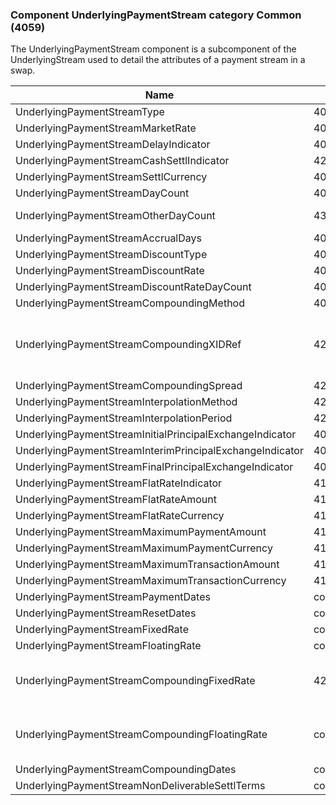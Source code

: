 ### Component UnderlyingPaymentStream category Common (4059)

The UnderlyingPaymentStream component is a subcomponent of the UnderlyingStream used to detail the attributes of a payment stream in a swap.

| Name                                                     | Tag       | Req'd | Documentation                                                                                                                               |
|----------------------------------------------------------|-----------|----------|-------------------------------------------------------------------------------------------------------------------------------|
| UnderlyingPaymentStreamType                              | 40568     |       |                                                                                                                                |
| UnderlyingPaymentStreamMarketRate                        | 40569     |       |                                                                                                                                |
| UnderlyingPaymentStreamDelayIndicator                    | 40570     |       |                                                                                                                                |
| UnderlyingPaymentStreamCashSettlIndicator                | 42895     |       |                                                                                                                                |
| UnderlyingPaymentStreamSettlCurrency                     | 40571     |       |                                                                                                                                |
| UnderlyingPaymentStreamDayCount                          | 40572     |       |                                                                                                                                |
| UnderlyingPaymentStreamOtherDayCount                     | 43107     |       | May be used to specify a count method not listed in UnderlyingPaymentStreamDayCount(40572).                                                 |
| UnderlyingPaymentStreamAccrualDays                       | 40573     |       |                                                                                                                                |
| UnderlyingPaymentStreamDiscountType                      | 40574     |       |                                                                                                                                |
| UnderlyingPaymentStreamDiscountRate                      | 40575     |       |                                                                                                                                |
| UnderlyingPaymentStreamDiscountRateDayCount              | 40576     |       |                                                                                                                                |
| UnderlyingPaymentStreamCompoundingMethod                 | 40577     |       |                                                                                                                                |
| UnderlyingPaymentStreamCompoundingXIDRef                 | 42896     |       | Mutually exclusive with UnderlyingPaymentStreamCompoundingFixedRate(42900) or the UnderlyingPaymentStreamCompoundingFloatingRate component. |
| UnderlyingPaymentStreamCompoundingSpread                 | 42897     |       |                                                                                                                                |
| UnderlyingPaymentStreamInterpolationMethod               | 42898     |       |                                                                                                                                |
| UnderlyingPaymentStreamInterpolationPeriod               | 42899     |       |                                                                                                                                |
| UnderlyingPaymentStreamInitialPrincipalExchangeIndicator | 40578     |       |                                                                                                                                |
| UnderlyingPaymentStreamInterimPrincipalExchangeIndicator | 40579     |       |                                                                                                                                |
| UnderlyingPaymentStreamFinalPrincipalExchangeIndicator   | 40580     |       |                                                                                                                                |
| UnderlyingPaymentStreamFlatRateIndicator                 | 41897     |       |                                                                                                                                |
| UnderlyingPaymentStreamFlatRateAmount                    | 41898     |       |                                                                                                                                |
| UnderlyingPaymentStreamFlatRateCurrency                  | 41899     |       |                                                                                                                                |
| UnderlyingPaymentStreamMaximumPaymentAmount              | 41900     |       |                                                                                                                                |
| UnderlyingPaymentStreamMaximumPaymentCurrency            | 41901     |       |                                                                                                                                |
| UnderlyingPaymentStreamMaximumTransactionAmount          | 41902     |       |                                                                                                                                |
| UnderlyingPaymentStreamMaximumTransactionCurrency        | 41903     |       |                                                                                                                                |
| UnderlyingPaymentStreamPaymentDates                      | component |       |                                                                                                                                |
| UnderlyingPaymentStreamResetDates                        | component |       |                                                                                                                                |
| UnderlyingPaymentStreamFixedRate                         | component |       |                                                                                                                                |
| UnderlyingPaymentStreamFloatingRate                      | component |       |                                                                                                                                |
| UnderlyingPaymentStreamCompoundingFixedRate              | 42900     |       | Mutually exclusive with UnderlyingPaymentStreamCompoundingXIDRef(42896) or the UnderlyingPaymentStreamCompoundingFloatingRate component.    |
| UnderlyingPaymentStreamCompoundingFloatingRate           | component |       | Mutually exclusive with UnderlyingPaymentStreamCompoundingFixedRate(42900) or the UnderlyingPaymentStreamCompoundingXIDRef(42896).          |
| UnderlyingPaymentStreamCompoundingDates                  | component |       |                                                                                                                                |
| UnderlyingPaymentStreamNonDeliverableSettlTerms          | component |       |                                                                                                                                |

